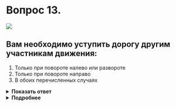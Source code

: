# Вопрос 13.

![](https://s.drom.ru/i24228/pdd/tickets/2016/1543885059.jpg)

## Вам необходимо уступить дорогу другим участникам движения:

1. Только при повороте налево или развороте
2. Только при повороте направо
3. В обоих перечисленных случаях

<details>
<summary><b>Показать ответ</b></summary>
Правильный ответ: 3
</details>
<details>
<summary><b>Подробнее</b></summary>
При повороте направо Вы обязаны уступить дорогу пешеходам. При повороте налево или развороте - трамваю, имеющему преимущество в равнозначных условиях. Никаких помех нет при движении прямо.
Правильный ответ - в обоих перечисленных случаях.
(Пункты 6.2, 13.1, 13.6 ПДД)
</details>